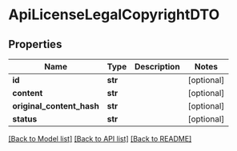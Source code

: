 # ApiLicenseLegalCopyrightDTO

## Properties
Name | Type | Description | Notes
------------ | ------------- | ------------- | -------------
**id** | **str** |  | [optional] 
**content** | **str** |  | [optional] 
**original_content_hash** | **str** |  | [optional] 
**status** | **str** |  | [optional] 

[[Back to Model list]](../README.md#documentation-for-models) [[Back to API list]](../README.md#documentation-for-api-endpoints) [[Back to README]](../README.md)

